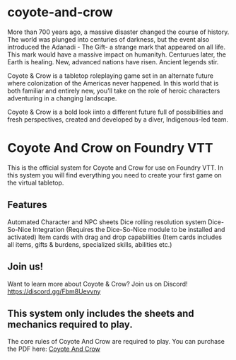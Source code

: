 # coyote-and-crow
More than 700 years ago, a massive disaster changed the course of history. 
The world was plunged into centuries of darkness,  but the event also introduced the Adanadi - The Gift- a strange  mark that appeared on all life. This mark would have a massive impact on humanityh. Centurues later, the Earth is healing. New, advanced nations have risen. Ancient legends stir.

Coyote & Crow is a tabletop roleplaying game set in an alternate future where colonization of the Americas never happened. In this world that is both familiar and entirely new, you'll take on the role of heroic characters adventuring in a changing landscape.

Coyote & Crow is a bold look iinto  a different future full of possibilities and fresh perspectives, created and developed by a diver, Indigenous-led team.

# Coyote And Crow on Foundry VTT

This is the official system for Coyote and Crow for use on Foundry VTT.
In this system you will find everything you need to create your first game on the virtual tabletop. 

## Features
Automated Character and NPC sheets
Dice rolling resolution system
Dice-So-Nice Integration (Requires the Dice-So-Nice module to be installed and activated)
Item cards with drag and drop capabilities (Item cards includes all items, gifts & burdens, specialized skills, abilities etc.)

## Join us!
Want to learn more about Coyote & Crow?
Join us on Discord! <a href="https://discord.gg/Fbm8Uevvny">https://discord.gg/Fbm8Uevvny</a>

## This system only includes the sheets and mechanics required to play. 
The core rules of Coyote And Crow are required to play. 
You can purchase the PDF here: <a href="https://www.coyoteandcrow.net">Coyote And Crow</a>
